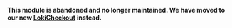 **This module is abandoned and no longer maintained. We have moved to our new [LokiCheckout](https://loki-checkout.com/) instead.**
